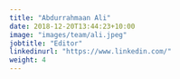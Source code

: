 ```yaml
---
title: "Abdurrahmaan Ali"
date: 2018-12-20T13:44:23+10:00
image: "images/team/ali.jpeg"
jobtitle: "Editor"
linkedinurl: "https://www.linkedin.com/"
weight: 4
---
```


